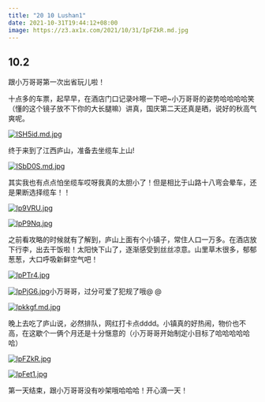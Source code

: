 ```yaml
---
title: "20 10 Lushan1"
date: 2021-10-31T19:44:12+08:00
image: https://z3.ax1x.com/2021/10/31/IpFZkR.md.jpg
---
```

## 10.2

跟小万哥哥第一次出省玩儿啦！

十点多的车票，起早早，在酒店门口记录咔嚓一下吧~小万哥哥的姿势哈哈哈哈笑（懂的这个镜子放不下你的大长腿嘛）讲真，国庆第二天还真是晒，说好的秋高气爽呢。

[![ISH5id.md.jpg](https://z3.ax1x.com/2021/10/31/ISH5id.md.jpg)](https://imgtu.com/i/ISH5id)

终于来到了江西庐山，准备去坐缆车上山!

[![ISbD0S.md.jpg](https://z3.ax1x.com/2021/10/31/ISbD0S.md.jpg)](https://imgtu.com/i/ISbD0S)

其实我也有点点怕坐缆车哎呀我真的太胆小了！但是相比于山路十八弯会晕车，还是果断选择缆车！！

[![Ip9VRU.jpg](https://z3.ax1x.com/2021/10/31/Ip9VRU.md.jpg)](https://imgtu.com/i/Ip9VRU)

[![IpP9Nq.jpg](https://z3.ax1x.com/2021/10/31/IpP9Nq.md.jpg)](https://imgtu.com/i/IpP9Nq)

之前看攻略的时候就有了解到，庐山上面有个小镇子，常住人口一万多。在酒店放下行李，出去干饭啦！太阳快下山了，逐渐感受到丝丝凉意。山里草木很多，郁郁葱葱，大口呼吸新鲜空气吧！

[![IpPTr4.jpg](https://z3.ax1x.com/2021/10/31/IpPTr4.md.jpg)](https://imgtu.com/i/IpPTr4)

[![IpPjG6.jpg](https://z3.ax1x.com/2021/10/31/IpPjG6.jpg)](https://imgtu.com/i/IpPjG6)小万哥哥，过分可爱了犯规了哦@ @

[![Ipkkgf.md.jpg](https://z3.ax1x.com/2021/10/31/Ipkkgf.md.jpg)](https://imgtu.com/i/Ipkkgf)

晚上去吃了庐山说，必然排队，网红打卡点dddd。小镇真的好热闹，物价也不高，在这歇个一俩个月还是十分惬意的（小万哥哥开始制定小目标了哈哈哈哈哈哈）

[![IpFZkR.jpg](https://z3.ax1x.com/2021/10/31/IpFZkR.md.jpg)](https://imgtu.com/i/IpFZkR)

[![IpFet1.jpg](https://z3.ax1x.com/2021/10/31/IpFet1.md.jpg)](https://imgtu.com/i/IpFet1)



第一天结束，跟小万哥哥没有吵架哦哈哈哈！开心滴一天！

